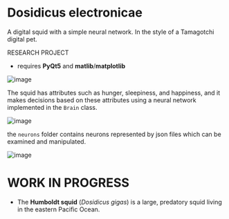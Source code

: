 # Dosidicus electronicae
A digital squid with a simple neural network. In the style of a Tamagotchi digital pet.

RESEARCH PROJECT
* requires **PyQt5** and **matlib**/**matplotlib**

![image](https://github.com/ViciousSquid/Dosidicus/assets/161540961/623141f5-3090-40c2-89fa-38a52a381a49)

The squid has attributes such as hunger, sleepiness, and happiness, and it makes decisions based on these attributes using a neural network implemented in the `Brain` class. 

![image](https://github.com/ViciousSquid/Dosidicus/assets/161540961/f2b468c8-e6a7-46bd-8948-8098cb23aa3a)



the `neurons` folder contains neurons represented by json files which can be examined and manipulated.


![image](https://github.com/ViciousSquid/Dosidicus/assets/161540961/d2e9e512-85b1-414a-a41a-eeb88f25f85b)





# WORK IN PROGRESS

* The **Humboldt squid** (*Dosidicus gigas*) is a large, predatory squid living in the eastern Pacific Ocean.
